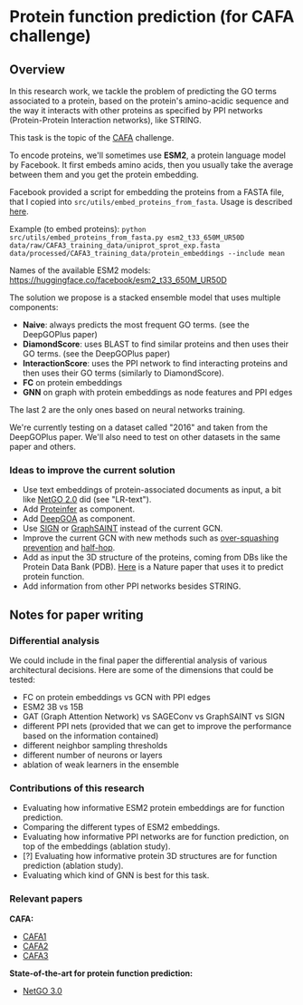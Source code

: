 # Protein function prediction (for CAFA challenge)

## Overview

In this research work, we tackle the problem of predicting the GO terms associated to a protein, based on the protein's amino-acidic sequence and the way it interacts with other proteins as specified by PPI networks (Protein-Protein Interaction networks), like STRING.

This task is the topic of the [CAFA](https://genomebiology.biomedcentral.com/articles/10.1186/s13059-019-1835-8) challenge.

To encode proteins, we'll sometimes use **ESM2**, a protein language model by Facebook. It first embeds amino acids, then you usually take the average between them and you get the protein embedding.

Facebook provided a script for embedding the proteins from a FASTA file, that I copied into `src/utils/embed_proteins_from_fasta`. Usage is described [here](https://github.com/facebookresearch/esm). 

Example (to embed proteins): `python src/utils/embed_proteins_from_fasta.py esm2_t33_650M_UR50D data/raw/CAFA3_training_data/uniprot_sprot_exp.fasta data/processed/CAFA3_training_data/protein_embeddings --include mean`

Names of the available ESM2 models: https://huggingface.co/facebook/esm2_t33_650M_UR50D

The solution we propose is a stacked ensemble model that uses multiple components:
- **Naive**: always predicts the most frequent GO terms. (see the DeepGOPlus paper)
- **DiamondScore**: uses BLAST to find similar proteins and then uses their GO terms. (see the DeepGOPlus paper)
- **InteractionScore**: uses the PPI network to find interacting proteins and then uses their GO terms (similarly to DiamondScore).
- **FC** on protein embeddings
- **GNN** on graph with protein embeddings as node features and PPI edges

The last 2 are the only ones based on neural networks training.

We're currently testing on a dataset called "2016" and taken from the DeepGOPlus paper. We'll also need to test on other datasets in the same paper and others.

### Ideas to improve the current solution

- Use text embeddings of protein-associated documents as input, a bit like [NetGO 2.0](https://academic.oup.com/nar/article/49/W1/W469/6285266#267025483) did (see "LR-text").
- Add [Proteinfer](https://google-research.github.io/proteinfer/) as component.
- Add [DeepGOA](https://ieeexplore.ieee.org/document/8983075) as component.
- Use [SIGN](https://arxiv.org/pdf/2004.11198.pdf) or [GraphSAINT](https://arxiv.org/abs/1907.04931) instead of the current GCN.
- Improve the current GCN with new methods such as [over-squashing prevention](https://arxiv.org/abs/2306.03589) and [half-hop](https://www.linkedin.com/posts/petarvelickovic_icml2023-activity-7090395512402534401-TGxD/?utm_source=share&utm_medium=member_desktop).
- Add as input the 3D structure of the proteins, coming from DBs like the Protein Data Bank (PDB). [Here](https://www.nature.com/articles/s41467-021-23303-9) is a Nature paper that uses it to predict protein function.
- Add information from other PPI networks besides STRING.

## Notes for paper writing

### Differential analysis

We could include in the final paper the differential analysis of various architectural decisions. Here are some of the dimensions that could be tested:
- FC on protein embeddings vs GCN with PPI edges
- ESM2 3B vs 15B
- GAT (Graph Attention Network) vs SAGEConv vs GraphSAINT vs SIGN
- different PPI nets (provided that we can get to improve the performance based on the information contained)
- different neighbor sampling thresholds
- different number of neurons or layers
- ablation of weak learners in the ensemble

### Contributions of this research

- Evaluating how informative ESM2 protein embeddings are for function prediction.
- Comparing the different types of ESM2 embeddings.
- Evaluating how informative PPI networks are for function prediction, on top of the embeddings (ablation study).
- \[?\] Evaluating how informative protein 3D structures are for function prediction (ablation study).
- Evaluating which kind of GNN is best for this task.

### Relevant papers

**CAFA:**
- [CAFA1](http://www.ncbi.nlm.nih.gov/pubmed/23353650)
- [CAFA2](http://www.ncbi.nlm.nih.gov/pubmed/27604469)
- [CAFA3](https://genomebiology.biomedcentral.com/articles/10.1186/s13059-019-1835-8)

**State-of-the-art for protein function prediction:**
- [NetGO 3.0](https://www.sciencedirect.com/science/article/pii/S1672022923000669)